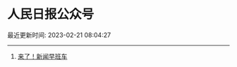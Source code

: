 # 人民日报公众号

最近更新时间: 2023-02-21 08:04:27

--- 
1. [来了！新闻早班车](https://mp.weixin.qq.com/s/Vz1aEcBIACiKypkfsQVtow) 
